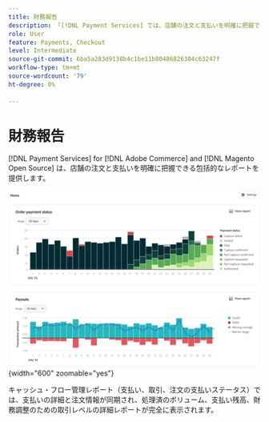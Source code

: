 ```yaml
---
title: 財務報告
description: 「[!DNL Payment Services] では、店舗の注文と支払いを明確に把握できるように、包括的なレポートを提供しています。」
role: User
feature: Payments, Checkout
level: Intermediate
source-git-commit: 6ba5a283d9138b4c1be11b80486826304c63247f
workflow-type: tm+mt
source-wordcount: '79'
ht-degree: 0%

---
```


# 財務報告

[!DNL Payment Services] for [!DNL Adobe Commerce] and [!DNL Magento Open Source] は、店舗の注文と支払いを明確に把握できる包括的なレポートを提供します。

![ 財務報告書の表示 ](assets/reports-view.png){width="600" zoomable="yes"}

キャッシュ・フロー管理レポート（支払い、取引、注文の支払いステータス）では、支払いの詳細と注文情報が同期され、処理済のボリューム、支払い残高、財務調整のための取引レベルの詳細レポートが完全に表示されます。
